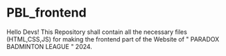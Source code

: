 # PBL_frontend
Hello Devs!
This Repository shall contain all the necessary files (HTML,CSS,JS) for making the frontend part of the 
Website of " PARADOX BADMINTON LEAGUE " 2024.
